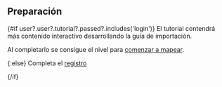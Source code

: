 <script>
    export let user
</script>

## Preparación

{#if user?.user?.tutorial?.passed?.includes('login')}
El tutorial contendrá más contenido interactivo desarrollando la guía de
importación.

Al completarlo se consigue el nivel para [comenzar a mapear](/explore).

{:else}
Completa el [registro](/learn/login)

{/if}